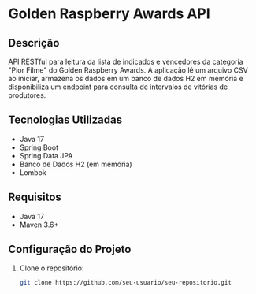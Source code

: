 # Golden Raspberry Awards API

## Descrição
API RESTful para leitura da lista de indicados e vencedores da categoria "Pior Filme" do Golden Raspberry Awards. A aplicação lê um arquivo CSV ao iniciar, armazena os dados em um banco de dados H2 em memória e disponibiliza um endpoint para consulta de intervalos de vitórias de produtores.

## Tecnologias Utilizadas
- Java 17
- Spring Boot
- Spring Data JPA
- Banco de Dados H2 (em memória)
- Lombok

## Requisitos
- Java 17
- Maven 3.6+

## Configuração do Projeto
1. Clone o repositório:
   ```bash
   git clone https://github.com/seu-usuario/seu-repositorio.git
